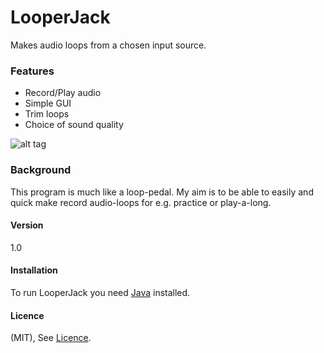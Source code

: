 # LooperJack

Makes audio loops from a chosen input source. 

### Features

* Record/Play audio
* Simple GUI
* Trim loops
* Choice of sound quality 



![alt tag](https://github.com/Oscar-Rydh/CompSec-Real/blob/master/gui_example.png)


### Background

This program is much like a loop-pedal.
My aim is to be able to easily and quick make record audio-loops for e.g. practice or play-a-long.

#### Version
1.0

#### Installation

To run LooperJack you need [Java] installed. 

[Java]: <http://www.oracle.com/technetwork/java/javase/downloads/jre8-downloads-2133155.html>

#### Licence

(MIT), See [Licence].

[Licence]: <https://github.com/JDavidsson/LooperJack/blob/master/LICENSE>